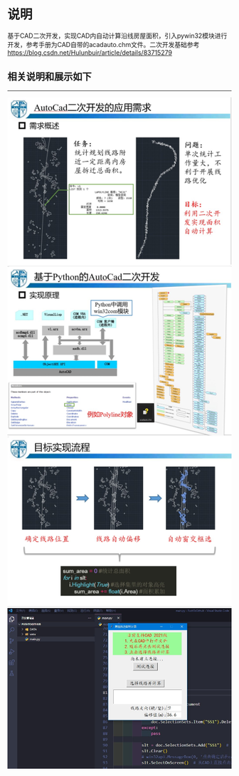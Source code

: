 # 说明
基于CAD二次开发，实现CAD内自动计算沿线房屋面积，引入pywin32模块进行开发，参考手册为CAD自带的acadauto.chm文件。二次开发基础参考 https://blog.csdn.net/Hulunbuir/article/details/83715279<br>
## 相关说明和展示如下
-----------
![4](./DATA/1.jpg)<br>
![5](./DATA/2.jpg)<br>
![6](./DATA/3.jpg)<br>
![7](./DATA/4.jpg)<br>